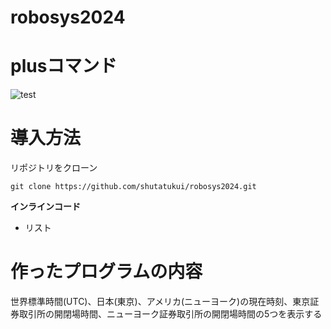 # robosys2024
# plusコマンド
![test](http://github.com/shutatsukui/robosys2024/actions/workflows/test.yml/badge.svg)

# 導入方法
リポジトリをクローン 


```git clone https://github.com/shutatukui/robosys2024.git```


**インラインコード**

- リスト


# 作ったプログラムの内容
世界標準時間(UTC)、日本(東京)、アメリカ(ニューヨーク)の現在時刻、東京証券取引所の開閉場時間、ニューヨーク証券取引所の開閉場時間の5つを表示する
